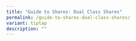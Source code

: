 ```yaml
---
title: "Guide to Shares: Dual Class Shares"
permalink: /guide-to-shares-dual-class-shares/
variant: tiptap
description: ""
---
```

